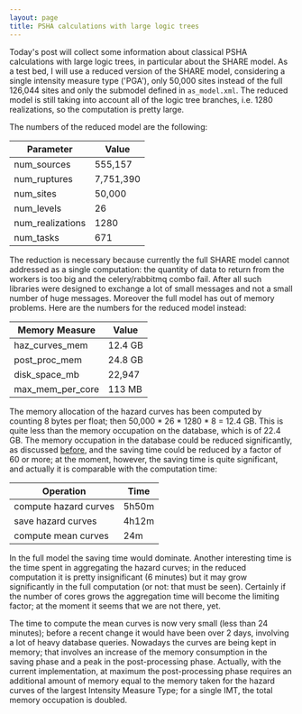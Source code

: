 ```yaml
---
layout: page
title: PSHA calculations with large logic trees
---
```


Today's post will collect some information about classical PSHA
calculations with large logic trees, in particular about the SHARE
model. As a test bed, I will use a reduced version of the SHARE model,
considering a single intensity measure type ('PGA'), only 50,000 sites
instead of the full 126,044 sites and only the submodel defined in
`as_model.xml`. The reduced model is still taking into account all of
the logic tree branches, i.e. 1280 realizations, so
the computation is pretty large.

The numbers of the reduced model are the following:

Parameter        | Value
-----------------|--------
num_sources      | 555,157
num_ruptures     | 7,751,390
num_sites        | 50,000
num_levels       | 26
num_realizations | 1280
num_tasks        | 671

The reduction is necessary because currently the full SHARE model
cannot addressed as a single computation: the quantity of data to return
from the workers is too big and the celery/rabbitmq combo fail. After
all such libraries were designed to exchange a lot of small messages
and not a small number of huge messages. Moreover the full model
has out of memory problems. Here are the numbers for the reduced
model instead:

Memory Measure   | Value
-----------------|--------
haz_curves_mem   | 12.4 GB
post_proc_mem    | 24.8 GB
disk_space_mb    | 22,947
max_mem_per_core | 113 MB

The memory allocation of the hazard curves has been computed by
counting 8 bytes per float; then 50,000 * 26 * 1280 * 8 = 12.4
GB. This is quite less than the memory occupation on the database,
which is of 22.4 GB.  The memory occupation in the database could be
reduced significantly, as discussed
[before](/2014/06/28/gmpe-logic-tree/), and the saving time could be
reduced by a factor of 60 or more; at the moment, however, the saving
time is quite significant, and actually it is comparable with the
computation time:

Operation          | Time
-------------------|------
compute hazard curves | 5h50m
save hazard curves | 4h12m
compute mean curves| 24m

In the full model the saving time would dominate. Another interesting
time is the time spent in aggregating the hazard curves; in the
reduced computation it is pretty insignificant (6 minutes) but it may
grow significantly in the full computation (or not: that must be
seen).  Certainly if the number of cores grows the aggregation time
will become the limiting factor; at the moment it seems that we are
not there, yet.

The time to compute the mean curves is now very small (less than 24
minutes); before a recent change it would have been over 2 days,
involving a lot of heavy database queries.  Nowadays the curves
are being kept in memory; that involves an increase of the memory
consumption in the saving phase and a peak in
the post-processing phase. Actually, with the current implementation,
at maximum the post-processing phase requires an additional amount of
memory equal to the memory taken for the hazard curves of the largest
Intensity Measure Type; for a single IMT, the total memory occupation
is doubled.
